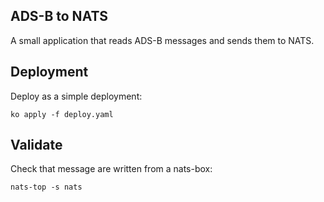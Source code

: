 ## ADS-B to NATS

A small application that reads ADS-B messages and sends them to NATS.

## Deployment
Deploy as a simple deployment:
```shell
ko apply -f deploy.yaml
```

## Validate
Check that message are written from a nats-box:
```shell
nats-top -s nats
```